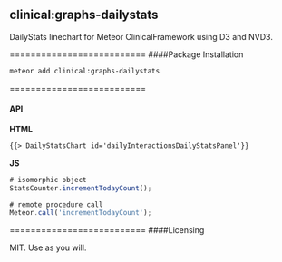 ## clinical:graphs-dailystats


DailyStats linechart for Meteor ClinicalFramework using D3 and NVD3.  

==========================
####Package Installation  

````bash
meteor add clinical:graphs-dailystats
````

==========================
#### API  

**HTML**  
````html
{{> DailyStatsChart id='dailyInteractionsDailyStatsPanel'}}
````  
**JS**  
````js
# isomorphic object
StatsCounter.incrementTodayCount();

# remote procedure call
Meteor.call('incrementTodayCount');
````  

==========================
####Licensing  

MIT.  Use as you will.
